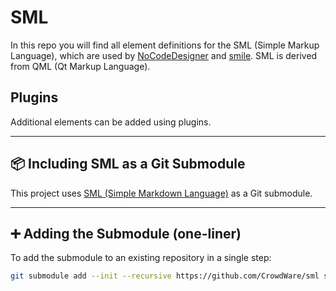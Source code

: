 # SML
In this repo you will find all element definitions for the SML (Simple Markup Language), which are used by [NoCodeDesigner](https://github.com/CrowdWare/NoCodeDesigner) and [smile](https://github.com/CrowdWare/smile).
SML is derived from QML (Qt Markup Language).

## Plugins
Additional elements can be added using plugins.

---

## 📦 Including SML as a Git Submodule

This project uses [SML (Simple Markdown Language)](https://github.com/CrowdWare/sml) as a Git submodule.

---

## ➕ Adding the Submodule (one-liner)

To add the submodule to an existing repository in a single step:

```bash
git submodule add --init --recursive https://github.com/CrowdWare/sml sml
```